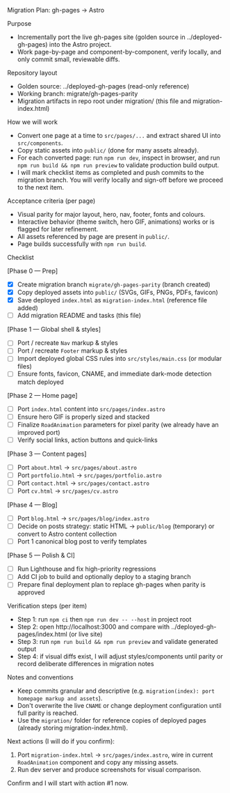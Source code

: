 Migration Plan: gh-pages -> Astro

Purpose
- Incrementally port the live gh-pages site (golden source in ../deployed-gh-pages) into the Astro project.
- Work page-by-page and component-by-component, verify locally, and only commit small, reviewable diffs.

Repository layout
- Golden source: ../deployed-gh-pages (read-only reference)
- Working branch: migrate/gh-pages-parity
- Migration artifacts in repo root under migration/ (this file and migration-index.html)

How we will work
- Convert one page at a time to `src/pages/...` and extract shared UI into `src/components`.
- Copy static assets into `public/` (done for many assets already).
- For each converted page: run `npm run dev`, inspect in browser, and run `npm run build && npm run preview` to validate production build output.
- I will mark checklist items as completed and push commits to the migration branch. You will verify locally and sign-off before we proceed to the next item.

Acceptance criteria (per page)
- Visual parity for major layout, hero, nav, footer, fonts and colours.
- Interactive behavior (theme switch, hero GIF, animations) works or is flagged for later refinement.
- All assets referenced by page are present in `public/`.
- Page builds successfully with `npm run build`.

Checklist

[Phase 0 — Prep]
- [x] Create migration branch `migrate/gh-pages-parity` (branch created)
- [x] Copy deployed assets into `public/` (SVGs, GIFs, PNGs, PDFs, favicon)
- [x] Save deployed `index.html` as `migration-index.html` (reference file added)
- [ ] Add migration README and tasks (this file)

[Phase 1 — Global shell & styles]
- [ ] Port / recreate `Nav` markup & styles
- [ ] Port / recreate `Footer` markup & styles
- [ ] Import deployed global CSS rules into `src/styles/main.css` (or modular files)
- [ ] Ensure fonts, favicon, CNAME, and immediate dark-mode detection match deployed

[Phase 2 — Home page]
- [ ] Port `index.html` content into `src/pages/index.astro`
- [ ] Ensure hero GIF is properly sized and stacked
- [ ] Finalize `RoadAnimation` parameters for pixel parity (we already have an improved port)
- [ ] Verify social links, action buttons and quick-links

[Phase 3 — Content pages]
- [ ] Port `about.html` -> `src/pages/about.astro`
- [ ] Port `portfolio.html` -> `src/pages/portfolio.astro`
- [ ] Port `contact.html` -> `src/pages/contact.astro`
- [ ] Port `cv.html` -> `src/pages/cv.astro`

[Phase 4 — Blog]
- [ ] Port `blog.html` -> `src/pages/blog/index.astro`
- [ ] Decide on posts strategy: static HTML -> `public/blog` (temporary) or convert to Astro content collection
- [ ] Port 1 canonical blog post to verify templates

[Phase 5 — Polish & CI]
- [ ] Run Lighthouse and fix high-priority regressions
- [ ] Add CI job to build and optionally deploy to a staging branch
- [ ] Prepare final deployment plan to replace gh-pages when parity is approved

Verification steps (per item)
- Step 1: run `npm ci` then `npm run dev -- --host` in project root
- Step 2: open http://localhost:3000 and compare with ../deployed-gh-pages/index.html (or live site)
- Step 3: run `npm run build && npm run preview` and validate generated output
- Step 4: if visual diffs exist, I will adjust styles/components until parity or record deliberate differences in migration notes

Notes and conventions
- Keep commits granular and descriptive (e.g. `migration(index): port homepage markup and assets`).
- Don't overwrite the live `CNAME` or change deployment configuration until full parity is reached.
- Use the `migration/` folder for reference copies of deployed pages (already storing migration-index.html).

Next actions (I will do if you confirm):
1) Port `migration-index.html` -> `src/pages/index.astro`, wire in current `RoadAnimation` component and copy any missing assets.
2) Run dev server and produce screenshots for visual comparison.

Confirm and I will start with action #1 now.
